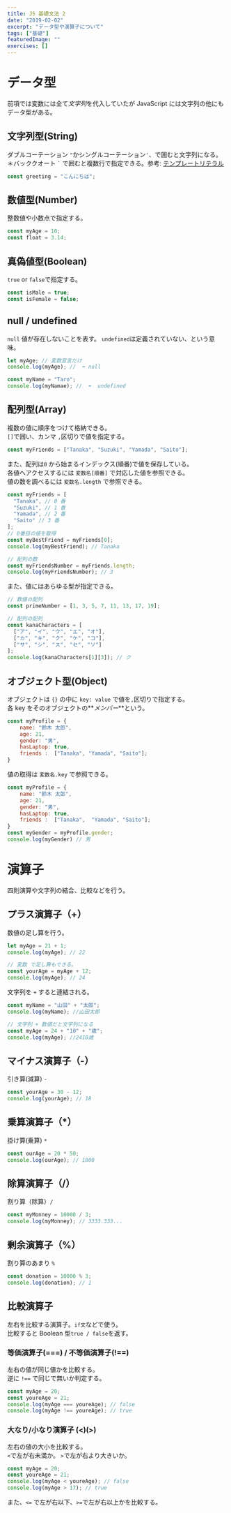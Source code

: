```yaml
---
title: JS 基礎文法 2
date: "2019-02-02"
excerpt: "データ型や演算子について"
tags: ["基礎"]
featuredImage: ""
exercises: []
---
```


# データ型

前項では変数には全て*文字列*を代入していたが JavaScript には文字列の他にもデータ型がある。

## 文字列型(String)

ダブルコーテーション `"`かシングルコーテーション`'`、で囲むと文字列になる。  
＊バッククオート `` ` `` で囲むと複数行で指定できる。参考: [テンプレートリテラル](https://developer.mozilla.org/ja/docs/Web/JavaScript/Reference/template_strings)

```js
const greeting = "こんにちは";
```

## 数値型(Number)

整数値や小数点で指定する。

```js
const myAge = 10;
const float = 3.14;
```

## 真偽値型(Boolean)

`true` or `false`で指定する。

```js
const isMale = true;
const isFemale = false;
```

## null / undefined

`null` 値が存在しないことを表す。
`undefined`は定義されていない、という意味。

```js
let myAge; // 変数宣言だけ
console.log(myAge); //  ⬅︎ null

const myName = "Taro";
console.log(myNamae); //  ⬅︎  undefined
```

## 配列型(Array)

複数の値に順序をつけて格納できる。  
`[]`で囲い、カンマ `,`区切りで値を指定する。

```js
const myFriends = ["Tanaka", "Suzuki", "Yamada", "Saito"];
```

また、配列は`0` から始まるインデックス(順番)で値を保存している。  
各値へアクセスするには `変数名[順番]` で対応した値を参照できる。  
値の数を調べるには `変数名.length` で参照できる。

```js
const myFriends = [
  "Tanaka", // 0 番
  "Suzuki", // 1 番
  "Yamada", // 2 番
  "Saito" // 3 番
];
// 0番目の値を取得
const myBestFriend = myFriends[0];
console.log(myBestFriend); // Tanaka

// 配列の数
const myFriendsNumber = myFriends.length;
console.log(myFriendsNumber); // 3
```

また、値にはあらゆる型が指定できる。

```js
// 数値の配列
const primeNumber = [1, 3, 5, 7, 11, 13, 17, 19];

// 配列の配列
const kanaCharacters = [
  ["ア", "イ", "ウ", "エ", "オ"],
  ["カ", "キ", "ク", "ケ", "コ"],
  ["サ", "シ", "ス", "セ", "ソ"]
];
console.log(kanaCharacters[1][3]); // ク
```

## オブジェクト型(Object)

オブジェクトは `{}` の中に `key: value` で値を`,`区切りで指定する。  
各 key をそのオブジェクトの**_メンバー_**という。

```js
const myProfile = {
    name: "鈴木 太郎",
    age: 21,
    gender: "男",
    hasLaptop: true,
    friends :  ["Tanaka", "Yamada", "Saito"];
}
```

値の取得は `変数名.key` で参照できる。

```js
const myProfile = {
    name: "鈴木 太郎",
    age: 21,
    gender: "男",
    hasLaptop: true,
    friends :  ["Tanaka",  "Yamada", "Saito"];
}
const myGender = myProfile.gender;
console.log(myGender) // 男
```

# 演算子

四則演算や文字列の結合、比較などを行う。

## プラス演算子（+）

数値の足し算を行う。

```js
let myAge = 21 + 1;
console.log(myAge); // 22

// 変数 で足し算もできる。
const yourAge = myAge + 12;
console.log(myAge); // 24
```

文字列を `+` すると連結される。

```js
const myName = "山田" + "太郎";
console.log(myName); //山田太郎

// 文字列 + 数値だと文字列になる
const myAge = 24 + "10" + "歳";
console.log(myAge); //2410歳
```

## マイナス演算子（-）

引き算(減算) `-`

```js
const yourAge = 30 - 12;
console.log(yourAge); // 18
```

## 乗算演算子（\*）

掛け算(乗算) `*`

```js
const ourAge = 20 * 50;
console.log(ourAge); // 1000
```

## 除算演算子（/）

割り算（除算）`/`

```js
const myMonney = 10000 / 3;
console.log(myMonney); // 3333.333...
```

## 剰余演算子（%）

割り算のあまり `%`

```js
const donation = 10000 % 3;
console.log(donation); // 1
```

## 比較演算子

左右を比較する演算子。`if文`などで使う。  
比較すると Boolean 型`true / false`を返す。

### 等価演算子(===) / 不等価演算子(!==)

左右の値が同じ値かを比較する。  
逆に `!==` で同じで無いか判定する。

```js
const myAge = 20;
const youreAge = 21;
console.log(myAge === youreAge); // false
console.log(myAge !== youreAge); // true
```

### 大なり/小なり演算子 (<)(>)

左右の値の大小を比較する。  
`<`で左が右未満か。
`>`で左が右より大きいか。

```js
const myAge = 20;
const youreAge = 21;
console.log(myAge < youreAge); // false
console.log(myAge > 17); // true
```

また、`<=` で左が右以下、`>=`で左が右以上かを比較する。
